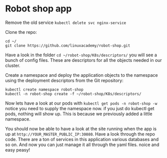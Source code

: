 # Robot shop app

Remove the old service `kubectl delete svc nginx-service`

Clone the repo:

```
cd ~/
git clone https://github.com/linuxacademy/robot-shop.git
```

Have a look in the folder `cd ~/robot-shop/K8s/descriptors/` you will see a bunch of config files. These are descriptors for all the objects needed in our cluster.

Create a namespace and deploy the application objects to the namespace using the deployment descriptors from the Git repository:

```
kubectl create namespace robot-shop
kubectl -n robot-shop create -f ~/robot-shop/K8s/descriptors/
```

Now lets have a look at our pods with `kubectl get pods -n robot-shop -w` notice you need to supply the namespace now. if you just do kubectl get pods, nothing will show up. This is because we previously added a little namespace.

You should now be able to have a look at the site running when the app is up at `http://YOUR_MASTER_PUBLIC_IP:30080`. Have a look through the repo code. There are a ton of services in this application various databases and so on. And now you can just manage it all through the yaml files. noice and easy peasy!
